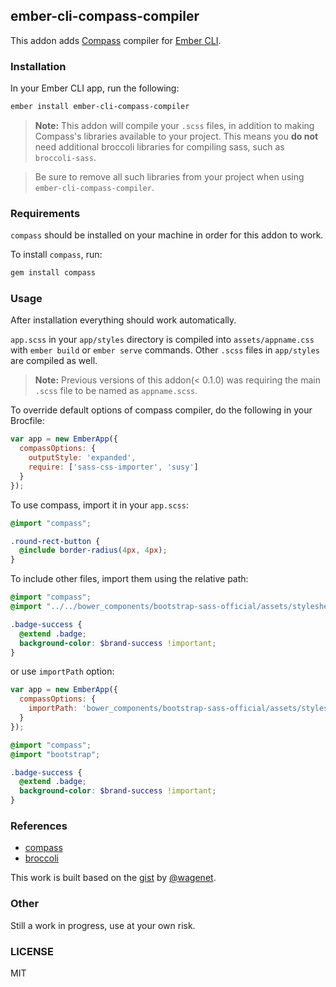 ## ember-cli-compass-compiler

This addon adds [Compass](http://compass-style.org/) compiler for [Ember CLI](http://www.ember-cli.com/).

### Installation

In your Ember CLI app, run the following:

```bash
ember install ember-cli-compass-compiler
```

> **Note:** This addon will compile your `.scss` files, in addition to making Compass's
  libraries available to your project. This means you **do not** need additional broccoli libraries
  for compiling sass, such as `broccoli-sass`.
  
> Be sure to remove all such libraries from your project when using `ember-cli-compass-compiler`.

### Requirements

`compass` should be installed on your machine in order for this addon to work.

To install `compass`, run:

```bash
gem install compass
```

### Usage

After installation everything should work automatically.

`app.scss` in your `app/styles` directory is compiled into `assets/appname.css` 
with `ember build` or `ember serve` commands. Other `.scss` files in `app/styles` 
are compiled as well.

> **Note:** Previous versions of this addon(< 0.1.0) was requiring the main `.scss` file to be named as `appname.scss`.

To override default options of compass compiler, do the following in your Brocfile:

```javascript
var app = new EmberApp({
  compassOptions: {
    outputStyle: 'expanded',
    require: ['sass-css-importer', 'susy']
  }
});
```

To use compass, import it in your `app.scss`:

```scss
@import "compass";

.round-rect-button {
  @include border-radius(4px, 4px); 
}
```

To include other files, import them using the relative path:

```scss
@import "compass";
@import "../../bower_components/bootstrap-sass-official/assets/stylesheets/bootstrap";

.badge-success {
  @extend .badge;
  background-color: $brand-success !important;
}
```

or use `importPath` option:

```javascript
var app = new EmberApp({
  compassOptions: {
    importPath: 'bower_components/bootstrap-sass-official/assets/stylesheets/'
  }
});
```
```scss
@import "compass";
@import "bootstrap";

.badge-success {
  @extend .badge;
  background-color: $brand-success !important;
}
```

### References

* [compass](http://compass-style.org/)
* [broccoli](https://github.com/broccolijs/broccoli)

This work is built based on the [gist](https://gist.github.com/wagenet/79b804eb943b9f3d7594) by [@wagenet](https://github.com/wagenet).

### Other

Still a work in progress, use at your own risk.

### LICENSE

MIT
